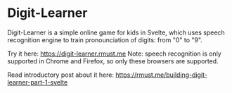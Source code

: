 # Digit-Learner

Digit-Learner is a simple online game for kids in Svelte, which uses speech
recognition engine to train pronounciation of digits: from "0" to "9".

Try it here: https://digit-learner.rmust.me
Note: speech recognition is only supported in Chrome and Firefox, so only these browsers are supported.

Read introductory post about it here: https://rmust.me/building-digit-learner-part-1-svelte

